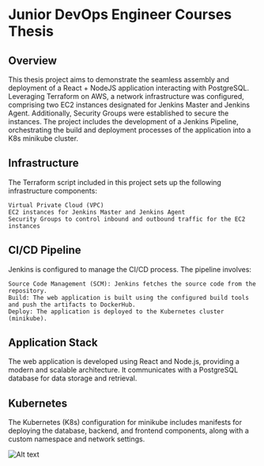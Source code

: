 # Junior DevOps Engineer Courses Thesis

## Overview

This thesis project aims to demonstrate the seamless assembly and deployment of a React + NodeJS application interacting with PostgreSQL. Leveraging Terraform on AWS, a network infrastructure was configured, comprising two EC2 instances designated for Jenkins Master and Jenkins Agent. Additionally, Security Groups were established to secure the instances. The project includes the development of a Jenkins Pipeline, orchestrating the build and deployment processes of the application into a K8s minikube cluster.

## Infrastructure

The Terraform script included in this project sets up the following infrastructure components:

    Virtual Private Cloud (VPC)
    EC2 instances for Jenkins Master and Jenkins Agent
    Security Groups to control inbound and outbound traffic for the EC2 instances

## CI/CD Pipeline

Jenkins is configured to manage the CI/CD process. The pipeline involves:

    Source Code Management (SCM): Jenkins fetches the source code from the repository.
    Build: The web application is built using the configured build tools and push the artifacts to DockerHub.
    Deploy: The application is deployed to the Kubernetes cluster (minikube).

## Application Stack

The web application is developed using React and Node.js, providing a modern and scalable architecture. It communicates with a PostgreSQL database for data storage and retrieval.

## Kubernetes

The Kubernetes (K8s) configuration for minikube includes manifests for deploying the database, backend, and frontend components, along with a custom namespace and network settings.

![Alt text](https://i.imgur.com/TYmDrXp.jpeg "Thesis scheme")